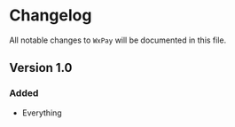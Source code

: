 # Changelog

All notable changes to `WxPay` will be documented in this file.

## Version 1.0

### Added
- Everything
